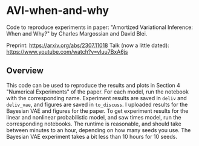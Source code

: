 # AVI-when-and-why
Code to reproduce experiments in paper: "Amortized Variational Inference: When and Why?" by Charles Margossian and David Blei.

Preprint: https://arxiv.org/abs/2307.11018
Talk (now a little dated): https://www.youtube.com/watch?v=vluu7BxA6js

## Overview
This code can be used to reproduce the results and plots in Section 4 "Numerical Experiments" of the paper. For each model, run the notebook with the corresponding name. Experiment results are saved in `deliv` and `deliv_vae`, and figures are saved in `to_discuss`. I uploaded results for the Bayesian VAE and figures for the paper. To get experiment results for the linear and nonlinear probabilistic model, and saw times model, run the corresponding notebooks. The runtime is reasonable, and should take between minutes to an hour, depending on how many seeds you use. The Bayesian VAE experiment takes a bit less than 10 hours for 10 seeds.






